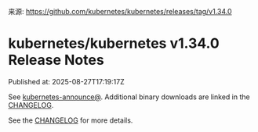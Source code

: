 来源: https://github.com/kubernetes/kubernetes/releases/tag/v1.34.0

# kubernetes/kubernetes v1.34.0 Release Notes

Published at: 2025-08-27T17:19:17Z


See [kubernetes-announce@](https://groups.google.com/forum/#!forum/kubernetes-announce). Additional binary downloads are linked in the [CHANGELOG](https://github.com/kubernetes/kubernetes/blob/master/CHANGELOG/CHANGELOG-1.34.md).

See the [CHANGELOG](https://github.com/kubernetes/kubernetes/blob/master/CHANGELOG/CHANGELOG-1.34.md) for more details.



